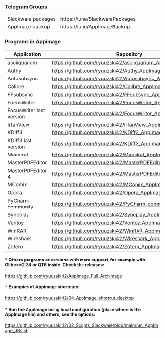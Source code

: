 
### Telegram Groups
<table>
    <tr> <td> Slackware packages </td> <td> https://t.me/SlackwarePackages </td> </tr>
    <tr> <td> AppImage backup </td> <td> https://t.me/AppImageBackup </td> </tr>
</table>

### Programs in Appimage
| Application | Repository |
| -- | -- |
| asciiquarium | https://github.com/ryuuzaki42/asciiquarium_AppImage |
| Authy | https://github.com/ryuuzaki42/Authy_AppImage |
| Autosubsync | https://github.com/ryuuzaki42/Autosubsync_AppImage |
| Calibre | https://github.com/ryuuzaki42/Calibre_AppImage |
| FFsubsync | https://github.com/ryuuzaki42/FFsubsync_AppImage |
| FocusWriter | https://github.com/ryuuzaki42/FocusWriter_AppImage |
| FocusWriter last version | https://github.com/ryuuzaki42/FocusWriter_AppImage_last_version |
| IrfanView | https://github.com/ryuuzaki42/IrfanView_AppImage |
| KDiff3 | https://github.com/ryuuzaki42/KDiff3_AppImage |
| KDiff3 last version | https://github.com/ryuuzaki42/KDiff3_AppImage_last_version |
| Maestral | https://github.com/ryuuzaki42/Maestral_AppImage |
| MasterPDFEditor | https://github.com/ryuuzaki42/MasterPDFEditor_AppImage |
| MasterPDFEditor 4 | https://github.com/ryuuzaki42/MasterPDFEditor_AppImage_4 |
| MComix | https://github.com/ryuuzaki42/MComix_AppImage |
| Opera | https://github.com/ryuuzaki42/Opera_AppImage |
| PyCharm-community | https://github.com/ryuuzaki42/PyCharm_community_AppImage |
| Syncplay | https://github.com/ryuuzaki42/Syncplay_AppImage |
| Ventoy | https://github.com/ryuuzaki42/Ventoy_AppImage |
| WinRAR | https://github.com/ryuuzaki42/WinRAR_AppImage |
| Wireshark | https://github.com/ryuuzaki42/Wireshark_AppImage |
| Zotero | https://github.com/ryuuzaki42/Zotero_AppImage |

#### * Others programs or versions with more support, for example with Glibc>=2.34 or QT6 inside. Check the releases:
https://github.com/ryuuzaki42/AppImage_Full_ArchImage

#### * Examples of AppImage shortcuts:
https://github.com/ryuuzaki42/04_AppImage_shortcut_desktop

#### * Run the AppImage using local configuration (place where is the AppImage file) and others, see the options:
https://github.com/ryuuzaki42/02_Scripts_Slackware/blob/main/run_AppImage_JBs.sh

